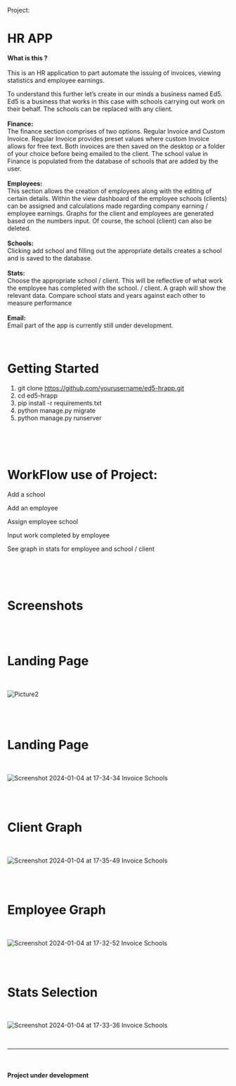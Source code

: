 Project:<h1><b>HR APP</b></h1>


<b>What is this ? </b>
<br>
<br>
This is an HR application to part automate the issuing of invoices, viewing statistics and employee earnings.

To understand this further let’s create in our minds a business named Ed5. Ed5 is a business that works in this case with schools carrying out work on their behalf. The schools can be replaced with any client.
<br>
<br>
<b>Finance: </b>
<br>
The finance section comprises of two options. Regular Invoice and Custom Invoice. Regular Invoice provides preset values where custom Invoice allows for free text. Both invoices are then saved on the desktop or a folder of your choice before being emailed to the client.
The school value in Finance is populated from the database of schools that are added by the user.
<br>
<br>
<b>Employees: </b>
<br>
This section allows the creation of employees along with the editing of certain details. Within the view dashboard of the employee schools (clients) can be assigned and calculations made regarding company earning / employee earnings. Graphs for the client and employees are generated based on the numbers input.
Of course, the school (client) can also be deleted.
<br>
<br>
<b>Schools: </b>
<br>
Clicking add school and filling out the appropriate details creates a school and is saved to the database.
<br>
<br>
<b>Stats: </b>
<br>
Choose the appropriate school / client. This will be reflective of what work the employee has completed with the school. / client. A graph will show the relevant data.
Compare school stats and years against each other to measure performance
<br>
<br>
<b>Email: </b>
<br>
Email part of the app is currently still under development.
<br>
<br>
<br>
<h1><b>Getting Started</b></h1>

1.	git clone https://github.com/yourusername/ed5-hrapp.git
2.	cd ed5-hrapp
3.	pip install -r requirements.txt
4.	python manage.py migrate
5.	python manage.py runserver
<br>
<br>
<br>
<h1><b>WorkFlow use of Project:</b></h1>

Add a school

Add an employee

Assign employee school

Input work completed by employee

See graph in stats for employee and school / client


<br>
<br>
<br>
<h1><b>Screenshots</b></h1>
<br>
<br>
<h1><b>Landing Page</b></h1>
<br>

![Picture2](https://github.com/andrewbyteforge/hrapp/assets/155364089/1c164316-7d3b-4179-b34f-557def6d427f)
<br>
<br>
<br>
<br>
<h1><b>Landing Page </b></h1>
<br>

![Screenshot 2024-01-04 at 17-34-34 Invoice Schools](https://github.com/andrewbyteforge/hrapp/assets/155364089/4a5d0649-3e6c-460d-9f5b-5692a04d71a0)


<br>
<br>
<h1><b>Client Graph</b></h1>
<br>

![Screenshot 2024-01-04 at 17-35-49 Invoice Schools](https://github.com/andrewbyteforge/hrapp/assets/155364089/43f60b76-da02-4593-b584-ed76326bcaa4)


<br>
<br>
<h1><b>Employee Graph</b></h1>
<br>

![Screenshot 2024-01-04 at 17-32-52 Invoice Schools](https://github.com/andrewbyteforge/hrapp/assets/155364089/d7e7c26e-5aaf-4edb-b98d-95eac7c282e9)



<br>
<br>
<h1><b>Stats Selection</b></h1>
<br>


![Screenshot 2024-01-04 at 17-33-36 Invoice Schools](https://github.com/andrewbyteforge/hrapp/assets/155364089/d82c22dc-2659-4316-8afb-b70c7315631e)






<br>
<hr>
<br>

<h4>Project under development</h4>


